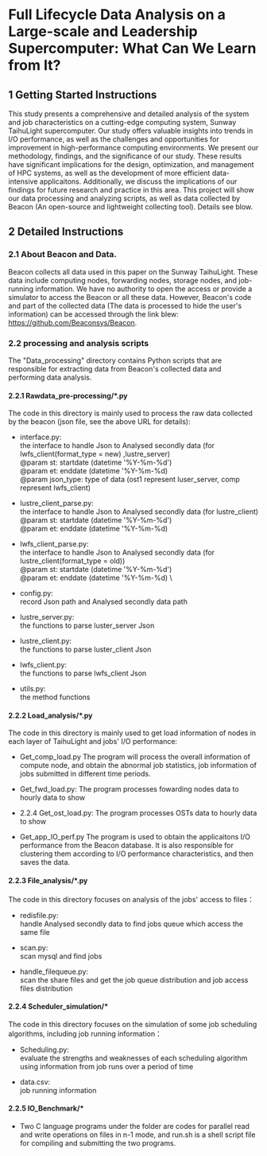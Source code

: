 # Full Lifecycle Data Analysis on a Large-scale and Leadership Supercomputer: What Can We Learn from It?

## 1 Getting Started Instructions

This study presents a comprehensive and detailed analysis of the system and job characteristics on a cutting-edge computing system, Sunway TaihuLight supercomputer. Our study offers valuable insights into trends in I/O performance, as well as the challenges and opportunities for improvement in high-performance computing environments. We present our methodology, findings, and the significance of our study. These results have significant implications for the design, optimization, and management of HPC systems, as well as the development of more efficient data-intensive applicaitons. Additionally, we discuss the implications of our findings for future research and practice in this area. This project will show our data processing and analyzing scripts, as well as data collected by Beacon (An open-source and lightweight collecting tool). Details see blow.

## 2 Detailed Instructions

### 2.1 About Beacon and Data.

Beacon collects all data used in this paper on the Sunway TaihuLight. These data include computing nodes, forwarding nodes, storage nodes, and job-running information. We have no authority to open the access or provide a simulator to access the Beacon or all these data. However, Beacon's code and part of the collected data (The data is processed to hide the user's information) can be accessed through the link blew: https://github.com/Beaconsys/Beacon.

### 2.2 processing and analysis scripts

The "Data_processing" directory contains Python scripts that are responsible for extracting data from Beacon's collected data and performing data analysis.

#### 2.2.1 Rawdata_pre-processing/*.py
The code in this directory is mainly used to process the raw data collected by the beacon (json file, see the above URL for details):

 - interface.py:\
    the interface to handle Json to Analysed secondly data (for lwfs_client(format_type = new) ,lustre_server) \
    @param st: startdate (datetime '%Y-%m-%d') \
    @param et: enddate (datetime '%Y-%m-%d) \
    @param json_type: type of data (ost1 represent luser_server, comp represent lwfs_client)

 - lustre_client_parse.py:\
    the interface to handle Json to Analysed secondly data (for lustre_client) \
    @param st: startdate (datetime '%Y-%m-%d') \
    @param et: enddate (datetime '%Y-%m-%d)

 - lwfs_client_parse.py:\
    the interface to handle Json to Analysed secondly data (for lustre_client(format_type = old)) \
    @param st: startdate (datetime '%Y-%m-%d') \
    @param et: enddate (datetime '%Y-%m-%d) \

 - config.py:\
    record Json path and Analysed secondly data path

 - lustre_server.py:\
    the functions to parse luster_server Json

 - lustre_client.py:\
    the functions to parse luster_client Json

 - lwfs_client.py:\
    the functions to parse lwfs_client Json

 - utils.py:\
    the method functions

#### 2.2.2 Load_analysis/*.py 
The code in this directory is mainly used to get load information of nodes in each layer of TaihuLight and jobs' I/O performance:

 - Get_comp_load.py
   The program will process the overall information of compute node, and obtain the abnormal job statistics, job information of jobs submitted in different time periods.

 - Get_fwd_load.py:
   The program processes fowarding nodes data to hourly data to show

 - 2.2.4 Get_ost_load.py:
   The program processes OSTs data to hourly data to show

 - Get_app_IO_perf.py
   The program is used to obtain the applicaitons I/O performance from the Beacon database. It is also responsible for clustering them according to I/O performance characteristics, and then saves the data.

#### 2.2.3 File_analysis/*.py
The code in this directory focuses on analysis of the jobs' access to files：

 - redisfile.py: \
    handle Analysed secondly data to find jobs queue which access the same file

 - scan.py:\
    scan mysql and find jobs

 - handle_filequeue.py:\
    scan the share files and get the job queue distribution and job access files distribution

#### 2.2.4 Scheduler_simulation/*
The code in this directory focuses on the simulation of some job scheduling algorithms, including job running information：

 - Scheduling.py:\
   evaluate the strengths and weaknesses of each scheduling algorithm using information from job runs over a period of time

 - data.csv:\
   job running information

#### 2.2.5 IO_Benchmark/*
 - Two C language programs under the folder are codes for parallel read and write operations on files in n-1 mode, and run.sh is a shell script file for compiling and submitting the two programs.
